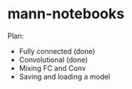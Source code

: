 # mann-notebooks

Plan:
- Fully connected (done)
- Convolutional (done)
- Mixing FC and Conv
- Saving and loading a model